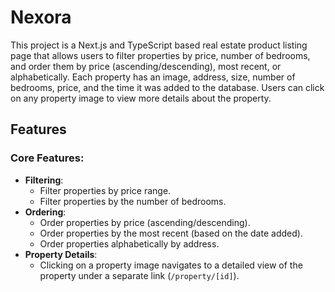 # Nexora
This project is a Next.js and TypeScript based real estate product listing page that allows users to filter properties by price, number of bedrooms, and order them by price (ascending/descending), most recent, or alphabetically. Each property has an image, address, size, number of bedrooms, price, and the time it was added to the database. Users can click on any property image to view more details about the property.

## Features

### Core Features:
- **Filtering**: 
  - Filter properties by price range.
  - Filter properties by the number of bedrooms.
- **Ordering**: 
  - Order properties by price (ascending/descending).
  - Order properties by the most recent (based on the date added).
  - Order properties alphabetically by address.
- **Property Details**: 
  - Clicking on a property image navigates to a detailed view of the property under a separate link (`/property/[id]`).
